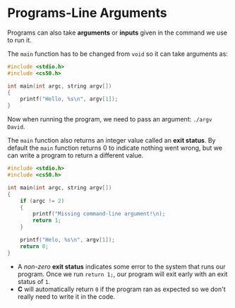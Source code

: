 # Programs-Line Arguments

Programs can also take **arguments** or **inputs** given in the command we use to run it.

The `main` function has to be changed from `void` so it can take arguments as:

```c
#include <stdio.h>
#include <cs50.h>

int main(int argc, string argv[])
{
    printf("Hello, %s\n", argv[1]);
}
```

Now when running the program, we need to pass an argument: `./argv David`.

The `main` function also returns an integer value called an **exit status**. By default the `main` function returns 0 to indicate nothing went wrong, but we can write a program to return a different value.

```c
#include <stdio.h>
#include <cs50.h>

int main(int argc, string argv[])
{
    if (argc != 2)
    {
        printf("Missing command-line argument!\n);
        return 1;
    }

    printf("Helo, %s\n", argv[1]);
    return 0;
}
```

- A _non-zero_ **exit status** indicates some error to the system that runs our program. Once we run `return 1;`, our program will exit early with an exit status of `1`.
- **C** will automatically return `0` if the program ran as expected so we don't really need to write it in the code.
